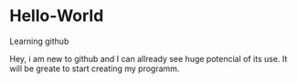 # Hello-World
Learning github

Hey,
i am new to github and I can allready see huge potencial of its use.
It will be greate to start creating my programm.
